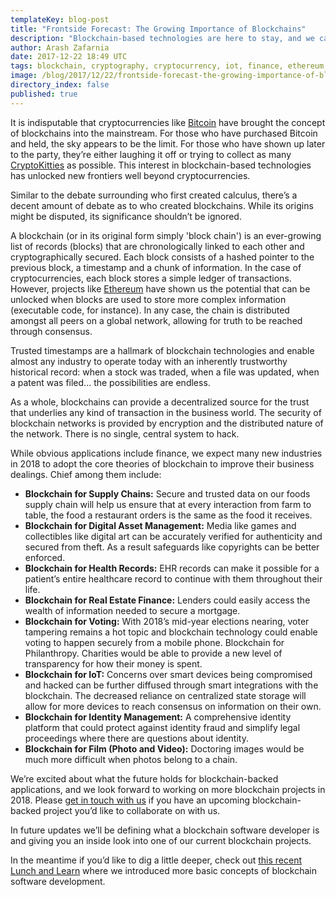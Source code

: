 ```yaml
---
templateKey: blog-post
title: "Frontside Forecast: The Growing Importance of Blockchains"
description: "Blockchain-based technologies are here to stay, and we can't wait to see what the future holds.  From finance to IoT and everywhere in-between: the implications of truly decentralized applications are massive.  You can count on Frontside for blockchain software development."
author: Arash Zafarnia
date: 2017-12-22 18:49 UTC
tags: blockchain, cryptography, cryptocurrency, iot, finance, ethereum, decentralized
image: /blog/2017/12/22/frontside-forecast-the-growing-importance-of-blockchains/blockchain.png
directory_index: false
published: true
---
```


It is indisputable that cryptocurrencies like [Bitcoin](https://bitcoin.org) have brought the concept of blockchains into the mainstream. For those who have purchased Bitcoin and held, the sky appears to be the limit.  For those who have shown up later to the party, they’re either laughing it off or trying to collect as many [CryptoKitties](http://www.cryptokitties.com) as possible. This interest in blockchain-based technologies has unlocked new frontiers well beyond cryptocurrencies.

Similar to the debate surrounding who first created calculus, there’s a decent amount of debate as to who created blockchains. While its origins might be disputed, its significance shouldn’t be ignored.

A blockchain (or in its original form simply 'block chain') is an ever-growing list of records (blocks) that are chronologically linked to each other and cryptographically secured. Each block consists of a hashed pointer to the previous block, a timestamp and a chunk of information.  In the case of cryptocurrencies, each block stores a simple ledger of transactions.  However, projects like [Ethereum](https://www.ethereum.org/) have shown us the potential that can be unlocked when blocks are used to store more complex information (executable code, for instance). In any case, the chain is distributed amongst all peers on a global network, allowing for truth to be reached through consensus.

Trusted timestamps are a hallmark of blockchain technologies and enable almost any industry to operate today with an inherently trustworthy historical record: when a stock was traded, when a file was updated, when a patent was filed... the possibilities are endless.

As a whole, blockchains can provide a decentralized source for the trust that underlies any kind of transaction in the business world. The security of blockchain networks is provided by encryption and the distributed nature of the network. There is no single, central system to hack.

While obvious applications include finance, we expect many new industries in 2018 to adopt the core theories of blockchain to improve their business dealings. Chief among them include:

- **Blockchain for Supply Chains:** Secure and trusted data on our foods supply chain will help us ensure that at every interaction from farm to table, the food a restaurant orders is the same as the food it receives.
- **Blockchain for Digital Asset Management:** Media like games and collectibles like digital art can be accurately verified for authenticity and secured from theft. As a result safeguards like copyrights can be better enforced.
- **Blockchain for Health Records:** EHR records can make it possible for a patient’s entire healthcare record to continue with them throughout their life.
- **Blockchain for Real Estate Finance:** Lenders could easily access the wealth of information needed to secure a mortgage.
- **Blockchain for Voting:** With 2018’s mid-year elections nearing, voter tampering remains a hot topic and blockchain technology could enable voting to happen securely from a mobile phone.
Blockchain for Philanthropy. Charities would be able to provide a new level of transparency for how their money is spent.
- **Blockchain for IoT:** Concerns over smart devices being compromised and hacked can be further diffused through smart integrations with the blockchain. The decreased reliance on centralized state storage will allow for more devices to reach consensus on information on their own.
- **Blockchain for Identity Management:** A comprehensive identity platform that could protect against identity fraud and simplify legal proceedings where there are questions about identity.
- **Blockchain for Film (Photo and Video):** Doctoring images would be much more difficult when photos belong to a chain.

We’re excited about what the future holds for blockchain-backed applications, and we look forward to working on more blockchain projects in 2018. Please [get in touch with us](https://frontside.io/contact/) if you have an upcoming blockchain-backed project you’d like to collaborate on with us.

In future updates we’ll be defining what a blockchain software developer is and giving you an inside look into one of our current blockchain projects.

In the meantime if you’d like to dig a little deeper, check out [this recent Lunch and Learn](https://www.youtube.com/watch?v=kCOefQOitMs) where we introduced more basic concepts of blockchain software development.
